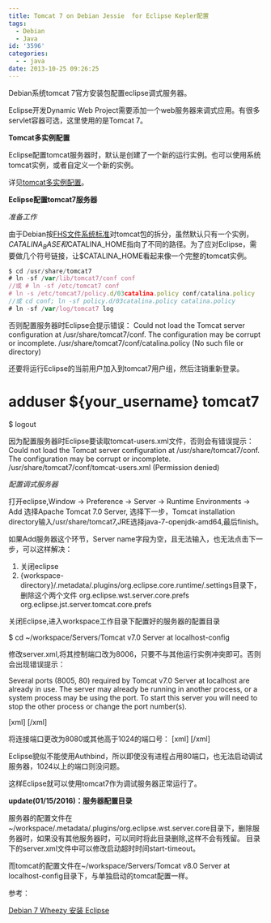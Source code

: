 ```yaml
---
title: Tomcat 7 on Debian Jessie  for Eclipse Kepler配置
tags:
  - Debian
  - Java
id: '3596'
categories:
  - - java
date: 2013-10-25 09:26:25
---
```


Debian系统tomcat 7官方安装包配置eclipse调式服务器。
<!-- more -->
Eclipse开发Dynamic Web Project需要添加一个web服务器来调式应用。有很多servlet容器可选，这里使用的是Tomcat 7。

**Tomcat多实例配置**

Eclipse配置tomcat服务器时，默认是创建了一个新的运行实例。也可以使用系统tomcat实例，或者自定义一个新的实例。

详见[tomcat多实例配置](https://openwares.net/linux/tomcat7_multiinstances_setup.html)。

**Eclipse配置tomcat7服务器**

_准备工作_

由于Debian按[FHS文件系统标准](http://www.pathname.com/fhs/)对tomcat包的拆分，虽然默认只有一个实例，$CATALINA_BASE和$CATALINA_HOME指向了不同的路径。为了应对Eclipse，需要做几个符号链接，让$CATALINA_HOME看起来像一个完整的tomcat实例。

```js
$ cd /usr/share/tomcat7
# ln -sf /var/lib/tomcat7/conf conf 
//或 # ln -sf /etc/tomcat7 conf
# ln -s /etc/tomcat7/policy.d/03catalina.policy conf/catalina.policy 
//或 cd conf; ln -sf policy.d/03catalina.policy catalina.policy
# ln -sf /var/log/tomcat7 log 
```

否则配置服务器时Eclipse会提示错误：
Could not load the Tomcat server configuration at /usr/share/tomcat7/conf. The configuration may be corrupt or incomplete.
/usr/share/tomcat7/conf/catalina.policy (No such file or directory)

还要将运行Eclipse的当前用户加入到tomcat7用户组，然后注销重新登录。

# adduser ${your_username} tomcat7
$ logout

因为配置服务器时Eclipse要读取tomcat-users.xml文件，否则会有错误提示：
Could not load the Tomcat server configuration at /usr/share/tomcat7/conf. The configuration may be corrupt or incomplete.
/usr/share/tomcat7/conf/tomcat-users.xml (Permission denied)

_配置调式服务器_

打开eclipse,Window -> Preference -> Server -> Runtime Environments -> Add 选择Apache Tomcat 7.0 Server,
选择下一步，Tomcat installation directory输入/usr/share/tomcat7,JRE选择java-7-openjdk-amd64,最后finish。

如果Add服务器这个环节，Server name字段为空，且无法输入，也无法点击下一步，可以这样解决：

1.  关闭eclipse
2.  {workspace-directory}/.metadata/.plugins/org.eclipse.core.runtime/.settings目录下，删除这个两个文件
    org.eclipse.wst.server.core.prefs
    org.eclipse.jst.server.tomcat.core.prefs
    

关闭Eclipse,进入workspace工作目录下配置好的服务器的配置目录

$ cd ~/workspace/Servers/Tomcat v7.0 Server at localhost-config

修改server.xml,将其控制端口改为8006，只要不与其他运行实例冲突即可。否则会出现错误提示：

Several ports (8005, 80) required by Tomcat v7.0 Server at localhost are already in use. The server may already be running in another process, or a system process may be using the port. To start this server you will need to stop the other process or change the port number(s).

\[xml\]
<Server port="8006" shutdown="SHUTDOWN">
\[/xml\]

将连接端口更改为8080或其他高于1024的端口号：
\[xml\] 
 <Connector URIEncoding="UTF-8" connectionTimeout="20000" port="8080" protocol="HTTP/1.1" redirectPort="8443"/>
\[/xml\]

Eclipse貌似不能使用Authbind，所以即使没有进程占用80端口，也无法启动调试服务器，1024以上的端口则没问题。

这样Eclipse就可以使用tomcat7作为调试服务器正常运行了。

**update(01/15/2016)：服务器配置目录**

服务器的配置文件在~/workspace/.metadata/.plugins/org.eclipse.wst.server.core目录下，删除服务器时，如果没有其他服务器时，可以同时将此目录删除,这样不会有残留。
目录下的server.xml文件中可以修改启动超时时间start-timeout。

而tomcat的配置文件在~/workspace/Servers/Tomcat v8.0 Server at localhost-config目录下，与单独启动的tomcat配置一样。

参考：

[Debian 7 Wheezy 安装 Eclipse](http://www.rockbb.com/blog/?p=349)